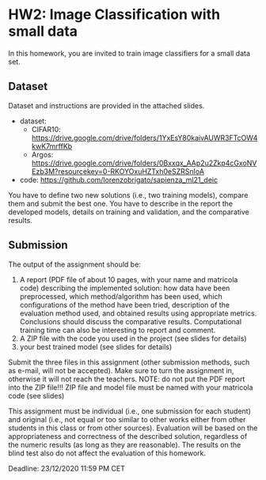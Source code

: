 # HW2: Image Classification with small data

In this homework, you are invited to train image classifiers for a small data set.

## Dataset

Dataset and instructions are provided in the attached slides.
- dataset: 
	- CIFAR10: https://drive.google.com/drive/folders/1YxEsY80kaivAUWR3FTcOW4kwK7mrffKb
	- Argos: https://drive.google.com/drive/folders/0Bxxqx_AAp2u2Zkp4cGxoNVEzb3M?resourcekey=0-RKOYOxuHZTxh0eSZRSnIoA
- code: https://github.com/lorenzobrigato/sapienza_ml21_deic

You have to define two new solutions (i.e., two training models), compare them and submit the best one. You have to describe in the report the developed models, details on training and validation, and the comparative results.


## Submission

The output of the assignment should be:
1) A report (PDF file of about 10 pages, with your name and matricola code) describing the implemented solution: how data have been preprocessed, which method/algorithm has been used, which configurations of the method have been tried, description of the evaluation method used, and obtained results using appropriate metrics. Conclusions should discuss the comparative results. Computational training time can also be interesting to report and comment.
2) A ZIP file with the code you used in the project (see slides for details)
3) your best trained model (see slides for details)

Submit the three files in this assignment (other submission methods, such as e-mail, will not be accepted). Make sure to turn the assignment in, otherwise it will not reach the teachers. 
NOTE: do not put the PDF report into the ZIP file!!! ZIP file and model file must be named with your matricola code (see slides)

This assignment must be individual (i.e., one submission for each student) and original (i.e., not equal or too similar to other works either from other students in this class or from other sources). Evaluation will be based on the appropriateness and correctness of the described solution, regardless of the numeric results (as long as they are reasonable). The results on the blind test also do not affect the evaluation of this homework.

Deadline: 23/12/2020 11:59 PM CET
